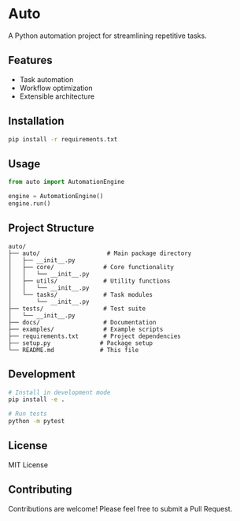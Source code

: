 # Auto

A Python automation project for streamlining repetitive tasks.

## Features

- Task automation
- Workflow optimization
- Extensible architecture

## Installation

```bash
pip install -r requirements.txt
```

## Usage

```python
from auto import AutomationEngine

engine = AutomationEngine()
engine.run()
```

## Project Structure

```
auto/
├── auto/                   # Main package directory
│   ├── __init__.py
│   ├── core/              # Core functionality
│   │   └── __init__.py
│   ├── utils/             # Utility functions
│   │   └── __init__.py
│   └── tasks/             # Task modules
│       └── __init__.py
├── tests/                 # Test suite
│   └── __init__.py
├── docs/                  # Documentation
├── examples/              # Example scripts
├── requirements.txt       # Project dependencies
├── setup.py              # Package setup
└── README.md             # This file
```

## Development

```bash
# Install in development mode
pip install -e .

# Run tests
python -m pytest
```

## License

MIT License

## Contributing

Contributions are welcome! Please feel free to submit a Pull Request.